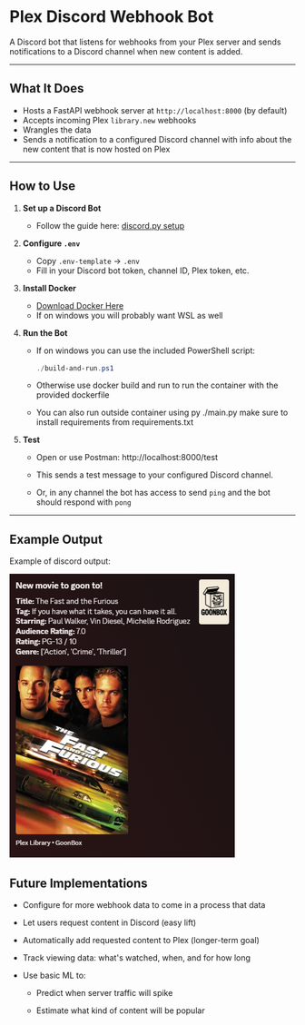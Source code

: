 # Plex Discord Webhook Bot

A Discord bot that listens for webhooks from your Plex server and sends notifications to a Discord channel when new content is added.

---

## What It Does

- Hosts a FastAPI webhook server at `http://localhost:8000` (by default)
- Accepts incoming Plex `library.new` webhooks
- Wrangles the data
- Sends a notification to a configured Discord channel with info about the new content that is now hosted on Plex

---

## How to Use

1. **Set up a Discord Bot**

   - Follow the guide here: [discord.py setup](https://discordpy.readthedocs.io/en/stable/discord.html)

2. **Configure `.env`**

   - Copy `.env-template` → `.env`
   - Fill in your Discord bot token, channel ID, Plex token, etc.

3. **Install Docker**
   - [Download Docker Here](https://docs.docker.com/engine/install/)
   - If on windows you will probably want WSL as well
4. **Run the Bot**

   - If on windows you can use the included PowerShell script:

     ```powershell
     ./build-and-run.ps1
     ```

   - Otherwise use docker build and run to run the container with the provided dockerfile
   - You can also run outside container using py ./main.py make sure to install requirements from requirements.txt

5. **Test**

   - Open or use Postman: http://localhost:8000/test

   - This sends a test message to your configured Discord channel.

   - Or, in any channel the bot has access to send `ping` and the bot should respond with `pong`

---

## Example Output

   Example of discord output:

![Example Output](discord_embed.png)

## Future Implementations

- Configure for more webhook data to come in a process that data

- Let users request content in Discord (easy lift)

- Automatically add requested content to Plex (longer-term goal)

- Track viewing data: what's watched, when, and for how long

- Use basic ML to:

  - Predict when server traffic will spike

  - Estimate what kind of content will be popular
